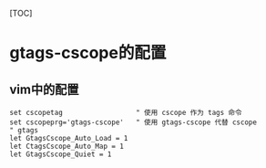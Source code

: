 [TOC]

# gtags-cscope的配置

## vim中的配置

```shell
set cscopetag                  " 使用 cscope 作为 tags 命令
set cscopeprg='gtags-cscope'   " 使用 gtags-cscope 代替 cscope
" gtags
let GtagsCscope_Auto_Load = 1
let CtagsCscope_Auto_Map = 1
let GtagsCscope_Quiet = 1
```

